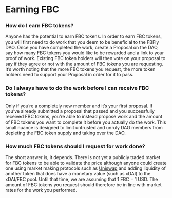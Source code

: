 # Earning FBC

### **How do I earn FBC tokens?**

Anyone has the potential to earn FBC tokens. In order to earn FBC tokens, you will first need to do work that you deem to be beneficial to the FBFly DAO. Once you have completed the work, create a Proposal on the DAO, say how many FBC tokens you would like to be rewarded and a link to your proof of work. Existing FBC token holders will then vote on your proposal to say if they agree or not with the amount of FBC tokens you are requesting. It’s worth noting that the more FBC tokens you request, the more token holders need to support your Proposal in order for it to pass. 

### **Do I always have to do the work before I can receive FBC tokens?** 

Only if you’re a completely new member and it’s your first proposal. If you’ve already submitted a proposal that passed and you successfully received FBC tokens, you’re able to instead propose work and the amount of FBC tokens you want to complete it before you actually do the work. This small nuance is designed to limit untrusted and unruly DAO members from depleting the FBC token supply and taking over the DAO.  

### **How much FBC tokens should I request for work done?** 

The short answer is, it depends. There is not yet a publicly traded market for FBC tokens to be able to validate the price although anyone could create one using market making protocols such as [Uniswap](https://app.uniswap.org/#/pool) and adding liquidity of another token that does have a monetary value \(such as xDAI\) to the xDAI/FBC pool. Until that time, we are assuming that 1 FBC = 1 USD. The amount of FBC tokens you request should therefore be in line with market rates for the work you performed. 

